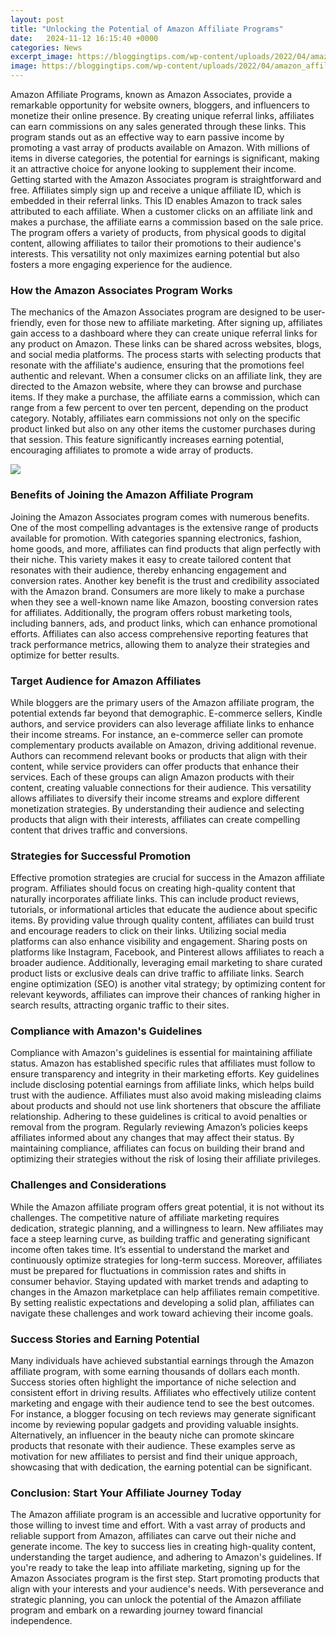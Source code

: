 ```yaml
---
layout: post
title: "Unlocking the Potential of Amazon Affiliate Programs"
date:   2024-11-12 16:15:40 +0000
categories: News
excerpt_image: https://bloggingtips.com/wp-content/uploads/2022/04/amazon_affiliate_program_2-1024x576.jpg
image: https://bloggingtips.com/wp-content/uploads/2022/04/amazon_affiliate_program_2-1024x576.jpg
---
```


Amazon Affiliate Programs, known as Amazon Associates, provide a remarkable opportunity for website owners, bloggers, and influencers to monetize their online presence. By creating unique referral links, affiliates can earn commissions on any sales generated through these links. This program stands out as an effective way to earn passive income by promoting a vast array of products available on Amazon. With millions of items in diverse categories, the potential for earnings is significant, making it an attractive choice for anyone looking to supplement their income.
Getting started with the Amazon Associates program is straightforward and free. Affiliates simply sign up and receive a unique affiliate ID, which is embedded in their referral links. This ID enables Amazon to track sales attributed to each affiliate. When a customer clicks on an affiliate link and makes a purchase, the affiliate earns a commission based on the sale price. The program offers a variety of products, from physical goods to digital content, allowing affiliates to tailor their promotions to their audience's interests. This versatility not only maximizes earning potential but also fosters a more engaging experience for the audience.
### How the Amazon Associates Program Works
The mechanics of the Amazon Associates program are designed to be user-friendly, even for those new to affiliate marketing. After signing up, affiliates gain access to a dashboard where they can create unique referral links for any product on Amazon. These links can be shared across websites, blogs, and social media platforms. The process starts with selecting products that resonate with the affiliate's audience, ensuring that the promotions feel authentic and relevant.
When a consumer clicks on an affiliate link, they are directed to the Amazon website, where they can browse and purchase items. If they make a purchase, the affiliate earns a commission, which can range from a few percent to over ten percent, depending on the product category. Notably, affiliates earn commissions not only on the specific product linked but also on any other items the customer purchases during that session. This feature significantly increases earning potential, encouraging affiliates to promote a wide array of products.

![](https://bloggingtips.com/wp-content/uploads/2022/04/amazon_affiliate_program_2-1024x576.jpg)
### Benefits of Joining the Amazon Affiliate Program
Joining the Amazon Associates program comes with numerous benefits. One of the most compelling advantages is the extensive range of products available for promotion. With categories spanning electronics, fashion, home goods, and more, affiliates can find products that align perfectly with their niche. This variety makes it easy to create tailored content that resonates with their audience, thereby enhancing engagement and conversion rates.
Another key benefit is the trust and credibility associated with the Amazon brand. Consumers are more likely to make a purchase when they see a well-known name like Amazon, boosting conversion rates for affiliates. Additionally, the program offers robust marketing tools, including banners, ads, and product links, which can enhance promotional efforts. Affiliates can also access comprehensive reporting features that track performance metrics, allowing them to analyze their strategies and optimize for better results.
### Target Audience for Amazon Affiliates
While bloggers are the primary users of the Amazon affiliate program, the potential extends far beyond that demographic. E-commerce sellers, Kindle authors, and service providers can also leverage affiliate links to enhance their income streams. For instance, an e-commerce seller can promote complementary products available on Amazon, driving additional revenue. Authors can recommend relevant books or products that align with their content, while service providers can offer products that enhance their services.
Each of these groups can align Amazon products with their content, creating valuable connections for their audience. This versatility allows affiliates to diversify their income streams and explore different monetization strategies. By understanding their audience and selecting products that align with their interests, affiliates can create compelling content that drives traffic and conversions.
### Strategies for Successful Promotion
Effective promotion strategies are crucial for success in the Amazon affiliate program. Affiliates should focus on creating high-quality content that naturally incorporates affiliate links. This can include product reviews, tutorials, or informational articles that educate the audience about specific items. By providing value through quality content, affiliates can build trust and encourage readers to click on their links.
Utilizing social media platforms can also enhance visibility and engagement. Sharing posts on platforms like Instagram, Facebook, and Pinterest allows affiliates to reach a broader audience. Additionally, leveraging email marketing to share curated product lists or exclusive deals can drive traffic to affiliate links. Search engine optimization (SEO) is another vital strategy; by optimizing content for relevant keywords, affiliates can improve their chances of ranking higher in search results, attracting organic traffic to their sites.
### Compliance with Amazon's Guidelines
Compliance with Amazon's guidelines is essential for maintaining affiliate status. Amazon has established specific rules that affiliates must follow to ensure transparency and integrity in their marketing efforts. Key guidelines include disclosing potential earnings from affiliate links, which helps build trust with the audience. Affiliates must also avoid making misleading claims about products and should not use link shorteners that obscure the affiliate relationship.
Adhering to these guidelines is critical to avoid penalties or removal from the program. Regularly reviewing Amazon’s policies keeps affiliates informed about any changes that may affect their status. By maintaining compliance, affiliates can focus on building their brand and optimizing their strategies without the risk of losing their affiliate privileges.
### Challenges and Considerations
While the Amazon affiliate program offers great potential, it is not without its challenges. The competitive nature of affiliate marketing requires dedication, strategic planning, and a willingness to learn. New affiliates may face a steep learning curve, as building traffic and generating significant income often takes time. It’s essential to understand the market and continuously optimize strategies for long-term success.
Moreover, affiliates must be prepared for fluctuations in commission rates and shifts in consumer behavior. Staying updated with market trends and adapting to changes in the Amazon marketplace can help affiliates remain competitive. By setting realistic expectations and developing a solid plan, affiliates can navigate these challenges and work toward achieving their income goals.
### Success Stories and Earning Potential
Many individuals have achieved substantial earnings through the Amazon affiliate program, with some earning thousands of dollars each month. Success stories often highlight the importance of niche selection and consistent effort in driving results. Affiliates who effectively utilize content marketing and engage with their audience tend to see the best outcomes.
For instance, a blogger focusing on tech reviews may generate significant income by reviewing popular gadgets and providing valuable insights. Alternatively, an influencer in the beauty niche can promote skincare products that resonate with their audience. These examples serve as motivation for new affiliates to persist and find their unique approach, showcasing that with dedication, the earning potential can be significant.
### Conclusion: Start Your Affiliate Journey Today
The Amazon affiliate program is an accessible and lucrative opportunity for those willing to invest time and effort. With a vast array of products and reliable support from Amazon, affiliates can carve out their niche and generate income. The key to success lies in creating high-quality content, understanding the target audience, and adhering to Amazon's guidelines.
If you're ready to take the leap into affiliate marketing, signing up for the Amazon Associates program is the first step. Start promoting products that align with your interests and your audience's needs. With perseverance and strategic planning, you can unlock the potential of the Amazon affiliate program and embark on a rewarding journey toward financial independence.